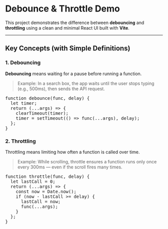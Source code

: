 #  Debounce & Throttle Demo 

This project demonstrates the difference between **debouncing** and **throttling** using a clean and minimal React UI built with **Vite**.

---

##  Key Concepts (with Simple Definitions)

###  1. Debouncing
**Debouncing** means waiting for a pause before running a function.

> Example: In a search box, the app waits until the user stops typing (e.g., 500ms), then sends the API request.

<pre>
function debounce(func, delay) {
  let timer;
  return (...args) => {
    clearTimeout(timer);
    timer = setTimeout(() => func(...args), delay);
  };
} 
</pre>


### 2. Throttling
Throttling means limiting how often a function is called over time.

>Example: While scrolling, throttle ensures a function runs only once every 300ms — even if the scroll fires many times.

<pre>
function throttle(func, delay) {
  let lastCall = 0;
  return (...args) => {
    const now = Date.now();
    if (now - lastCall >= delay) {
      lastCall = now;
      func(...args);
    }
  };
}
</pre>
